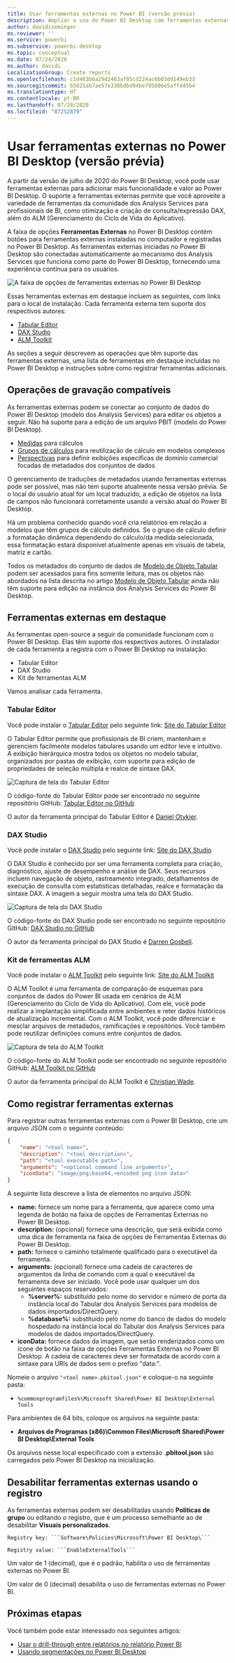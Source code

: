 ```yaml
---
title: Usar ferramentas externas no Power BI (versão prévia)
description: Ampliar o uso do Power BI Desktop com ferramentas externas
author: davidiseminger
ms.reviewer: ''
ms.service: powerbi
ms.subservice: powerbi-desktop
ms.topic: conceptual
ms.date: 07/24/2020
ms.author: davidi
LocalizationGroup: Create reports
ms.openlocfilehash: c1d483b6a29d2463af05cd224ac6b03dd149eb33
ms.sourcegitcommit: 65025ab7ae57e338bdbd94be795886e5affd45b4
ms.translationtype: HT
ms.contentlocale: pt-BR
ms.lasthandoff: 07/28/2020
ms.locfileid: "87252879"
---
```

# <a name="using-external-tools-in-power-bi-desktop-preview"></a>Usar ferramentas externas no Power BI Desktop (versão prévia)

A partir da versão de julho de 2020 do Power BI Desktop, você pode usar ferramentas externas para adicionar mais funcionalidade e valor ao Power BI Desktop. O suporte a ferramentas externas permite que você aproveite a variedade de ferramentas da comunidade dos Analysis Services para profissionais de BI, como otimização e criação de consulta/expressão DAX, além do ALM (Gerenciamento do Ciclo de Vida do Aplicativo).

A faixa de opções **Ferramentas Externas** no Power BI Desktop contém botões para ferramentas externas instaladas no computador e registradas no Power BI Desktop. As ferramentas externas iniciadas no Power BI Desktop são conectadas automaticamente ao mecanismo dos Analysis Services que funciona como parte do Power BI Desktop, fornecendo uma experiência contínua para os usuários.

![A faixa de opções de ferramentas externas no Power BI Desktop](media/desktop-external-tools/desktop-external-tools-01.png)

Essas ferramentas externas em destaque incluem as seguintes, com links para o local de instalação. Cada ferramenta externa tem suporte dos respectivos autores:

* [Tabular Editor](https://tabulareditor.com/)
* [DAX Studio](https://daxstudio.org)
* [ALM Toolkit](http://alm-toolkit.com)


As seções a seguir descrevem as operações que têm suporte das ferramentas externas, uma lista de ferramentas em destaque incluídas no Power BI Desktop e instruções sobre como registrar ferramentas adicionais.

## <a name="supported-write-operations"></a>Operações de gravação compatíveis

As ferramentas externas podem se conectar ao conjunto de dados do Power BI Desktop (modelo dos Analysis Services) para editar os objetos a seguir. Não há suporte para a edição de um arquivo PBIT (modelo do Power BI Desktop).

* [Medidas](https://docs.microsoft.com/analysis-services/tabular-models/measures-ssas-tabular) para cálculos
* [Grupos de cálculos](https://docs.microsoft.com/analysis-services/tabular-models/calculation-groups) para reutilização de cálculo em modelos complexos
* [Perspectivas](https://docs.microsoft.com/analysis-services/tabular-models/perspectives-ssas-tabular) para definir exibições específicas de domínio comercial focadas de metadados dos conjuntos de dados

O gerenciamento de traduções de metadados usando ferramentas externas pode ser possível, mas não tem suporte atualmente nessa versão prévia. Se o local do usuário atual for um local traduzido, a edição de objetos na lista de campos não funcionará corretamente usando a versão atual do Power BI Desktop. 

Há um problema conhecido quando você cria relatórios em relação a modelos que têm grupos de cálculo definidos. Se o grupo de cálculo definir a formatação dinâmica dependendo do cálculo/da medida selecionada, essa formatação estará disponível atualmente apenas em visuais de tabela, matriz e cartão.

Todos os metadados do conjunto de dados de [Modelo de Objeto Tabular](https://docs.microsoft.com/analysis-services/tom/introduction-to-the-tabular-object-model-tom-in-analysis-services-amo) podem ser acessados para fins somente leitura, mas os objetos não abordados na lista descrita no artigo [Modelo de Objeto Tabular](https://docs.microsoft.com/analysis-services/tom/introduction-to-the-tabular-object-model-tom-in-analysis-services-amo) ainda não têm suporte para edição na instância dos Analysis Services do Power BI Desktop.


## <a name="featured-external-tools"></a>Ferramentas externas em destaque

As ferramentas open-source a seguir da comunidade funcionam com o Power BI Desktop. Elas têm suporte dos respectivos autores. O instalador de cada ferramenta a registra com o Power BI Desktop na instalação:

* Tabular Editor
* DAX Studio
* Kit de ferramentas ALM

Vamos analisar cada ferramenta.

### <a name="tabular-editor"></a>Tabular Editor

Você pode instalar o [Tabular Editor](https://tabulareditor.com/) pelo seguinte link: [Site do Tabular Editor](https://tabulareditor.com/)

O Tabular Editor permite que profissionais de BI criem, mantenham e gerenciem facilmente modelos tabulares usando um editor leve e intuitivo. A exibição hierárquica mostra todos os objetos no modelo tabular, organizados por pastas de exibição, com suporte para edição de propriedades de seleção múltipla e realce de sintaxe DAX.

![Captura de tela do Tabular Editor](media/desktop-external-tools/desktop-external-tools-02.png)

O código-fonte do Tabular Editor pode ser encontrado no seguinte repositório GitHub: [Tabular Editor no GitHub](https://github.com/otykier/TabularEditor)

O autor da ferramenta principal do Tabular Editor é [Daniel Otykier](https://www.linkedin.com/in/daniel-otykier-2231876).


### <a name="dax-studio"></a>DAX Studio

Você pode instalar o [DAX Studio](https://daxstudio.org) pelo seguinte link: [Site do DAX Studio](https://daxstudio.org)

O DAX Studio é conhecido por ser uma ferramenta completa para criação, diagnóstico, ajuste de desempenho e análise de DAX. Seus recursos incluem navegação de objeto, rastreamento integrado, detalhamentos de execução de consulta com estatísticas detalhadas, realce e formatação da sintaxe DAX. A imagem a seguir mostra uma tela do DAX Studio. 

![Captura de tela do DAX Studio](media/desktop-external-tools/desktop-external-tools-03.png)

O código-fonte do DAX Studio pode ser encontrado no seguinte repositório GitHub: [DAX Studio no GitHub](https://github.com/DaxStudio/DaxStudio)

O autor da ferramenta principal do DAX Studio é [Darren Gosbell](https://www.linkedin.com/in/darrengosbell).

### <a name="alm-toolkit"></a>Kit de ferramentas ALM

Você pode instalar o [ALM Toolkit](http://alm-toolkit.com) pelo seguinte link: [Site do ALM Toolkit](http://alm-toolkit.com)

O ALM Toolkit é uma ferramenta de comparação de esquemas para conjuntos de dados do Power BI usada em cenários de ALM (Gerenciamento do Ciclo de Vida do Aplicativo). Com ele, você pode realizar a implantação simplificada entre ambientes e reter dados históricos de atualização incremental. Com o ALM Toolkit, você pode diferenciar e mesclar arquivos de metadados, ramificações e repositórios. Você também pode reutilizar definições comuns entre conjuntos de dados.

![Captura de tela do ALM Toolkit](media/desktop-external-tools/desktop-external-tools-04.png)

O código-fonte do ALM Toolkit pode ser encontrado no seguinte repositório GitHub: [ALM Toolkit no GitHub](https://github.com/microsoft/analysis-services)

O autor da ferramenta principal do ALM Toolkit é [Christian Wade](https://www.linkedin.com/in/christianwade1).


## <a name="how-to-register-external-tools"></a>Como registrar ferramentas externas

Para registrar outras ferramentas externas com o Power BI Desktop, crie um arquivo JSON com o seguinte conteúdo:

```json
{
    "name": "<tool name>",
    "description": "<tool description>",
    "path": "<tool executable path>",
    "arguments": "<optional command line arguments>",
    "iconData": "image/png;base64,<encoded png icon data>"
}
```

A seguinte lista descreve a lista de elementos no arquivo JSON:
 
* **name:** fornece um nome para a ferramenta, que aparece como uma legenda de botão na faixa de opções de Ferramentas Externas no Power BI Desktop.
* **description:** (opcional) fornece uma descrição, que será exibida como uma dica de ferramenta na faixa de opções de Ferramentas Externas do Power BI Desktop.
* **path:** fornece o caminho totalmente qualificado para o executável da ferramenta.
* **arguments:** (opcional) fornece uma cadeia de caracteres de argumentos da linha de comando com a qual o executável da ferramenta deve ser iniciado. Você pode usar qualquer um dos seguintes espaços reservados:
    * **%server%:** substituído pelo nome do servidor e número de porta da instância local do Tabular dos Analysis Services para modelos de dados importados/DirectQuery.
    * **%database%:** substituído pelo nome do banco de dados do modelo hospedado na instância local do Tabular dos Analysis Services para modelos de dados importados/DirectQuery.
* **iconData:** fornece dados da imagem, que serão renderizados como um ícone de botão na faixa de opções Ferramentas Externas no Power BI Desktop. A cadeia de caracteres deve ser formatada de acordo com a sintaxe para URIs de dados sem o prefixo "data:".
 
Nomeie o arquivo `"<tool name>.pbitool.json"` e coloque-o na seguinte pasta:

* `%commonprogramfiles%\Microsoft Shared\Power BI Desktop\External Tools`

Para ambientes de 64 bits, coloque os arquivos na seguinte pasta:

* **Arquivos de Programas (x86)\Common Files\Microsoft Shared\Power BI Desktop\External Tools**

Os arquivos nesse local especificado com a extensão **.pbitool.json** são carregados pelo Power BI Desktop na inicialização.

## <a name="disabling-external-tools-using-the-registry"></a>Desabilitar ferramentas externas usando o registro

As ferramentas externas podem ser desabilitadas usando **Políticas de grupo** ou editando o registro, que é um processo semelhante ao de desabilitar **Visuais personalizados**.

    Registry key: ```Software\Policies\Microsoft\Power BI Desktop\```

    Registry value: ```EnableExternalTools```

Um valor de 1 (decimal), que é o padrão, habilita o uso de ferramentas externas no Power BI.

Um valor de 0 (decimal) desabilita o uso de ferramentas externas no Power BI.


## <a name="next-steps"></a>Próximas etapas

Você também pode estar interessado nos seguintes artigos:

* [Usar o drill-through entre relatórios no relatório Power BI](desktop-cross-report-drill-through.md)
* [Usando segmentações no Power BI Desktop](../visuals/power-bi-visualization-slicers.md)


